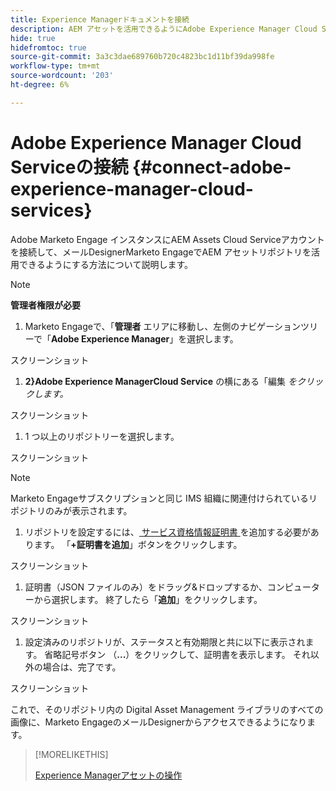 ```yaml
---
title: Experience Managerドキュメントを接続
description: AEM アセットを活用できるようにAdobe Experience Manager Cloud ServiceをAdobe Marketo Engageに接続する方法について説明します。
hide: true
hidefromtoc: true
source-git-commit: 3a3c3dae689760b720c4823bc1d11bf39da998fe
workflow-type: tm+mt
source-wordcount: '203'
ht-degree: 6%

---
```


# Adobe Experience Manager Cloud Serviceの接続 {#connect-adobe-experience-manager-cloud-services}

Adobe Marketo Engage インスタンスにAEM Assets Cloud Serviceアカウントを接続して、メールDesignerMarketo EngageでAEM アセットリポジトリを活用できるようにする方法について説明します。

>[!NOTE]
>
>**管理者権限が必要**

1. Marketo Engageで、「**管理者** エリアに移動し、左側のナビゲーションツリーで「**Adobe Experience Manager**」を選択します。

スクリーンショット

1. **2}Adobe Experience ManagerCloud Service** の横にある「編集 _をクリックします。_

スクリーンショット

1. 1 つ以上のリポジトリーを選択します。

スクリーンショット

>[!NOTE]
>
>Marketo Engageサブスクリプションと同じ IMS 組織に関連付けられているリポジトリのみが表示されます。

1. リポジトリを設定するには、[ サービス資格情報証明書 ](https://experienceleague.adobe.com/ja/docs/experience-manager-learn/getting-started-with-aem-headless/authentication/service-credentials) を追加する必要があります。 「**+証明書を追加**」ボタンをクリックします。

スクリーンショット

1. 証明書（JSON ファイルのみ）をドラッグ&amp;ドロップするか、コンピューターから選択します。 終了したら「**追加**」をクリックします。

スクリーンショット

1. 設定済みのリポジトリが、ステータスと有効期限と共に以下に表示されます。 省略記号ボタン （**...**）をクリックして、証明書を表示します。 それ以外の場合は、完了です。

スクリーンショット

これで、そのリポジトリ内の Digital Asset Management ライブラリのすべての画像に、Marketo EngageのメールDesignerからアクセスできるようになります。

>[!MORELIKETHIS]
>
>[Experience Managerアセットの操作 ](/help/marketo/product-docs/email-marketing/email-designer/aem-assets.md)
